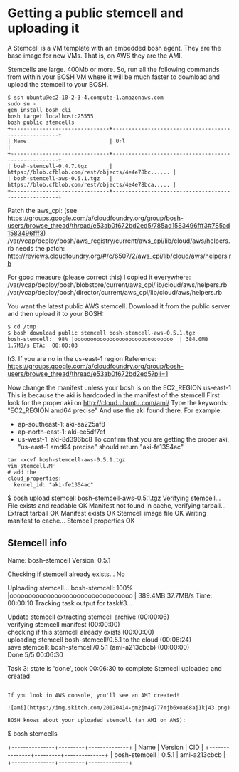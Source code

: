 # Getting a public stemcell and uploading it

A Stemcell is a VM template with an embedded bosh agent. They are the base image for new VMs. That is, on AWS they are the AMI.

Stemcells are large. 400Mb or more. So, run all the following commands from within your BOSH VM where it will be much faster to download and upload the stemcell to your BOSH.

```
$ ssh ubuntu@ec2-10-2-3-4.compute-1.amazonaws.com
sudo su -
gem install bosh_cli
bosh target localhost:25555
bosh public stemcells
+-------------------------------+-----------------------------------------------------+
| Name                          | Url                                                 |                                                                                                                                       +-------------------------------+-----------------------------------------------------+
| bosh-stemcell-0.4.7.tgz       | https://blob.cfblob.com/rest/objects/4e4e78bc...... |
| bosh-stemcell-aws-0.5.1.tgz   | https://blob.cfblob.com/rest/objects/4e4e78bca..... |
+-------------------------------+-----------------------------------------------------+
```

Patch the aws_cpi: (see https://groups.google.com/a/cloudfoundry.org/group/bosh-users/browse_thread/thread/e53ab0f672bd2ed5/785ad1583496fff3#785ad1583496fff3)
/var/vcap/deploy/bosh/aws_registry/current/aws_cpi/lib/cloud/aws/helpers.rb
needs the patch: http://reviews.cloudfoundry.org/#/c/6507/2/aws_cpi/lib/cloud/aws/helpers.rb

For good measure (please correct this)
I copied it everywhere:
/var/vcap/deploy/bosh/blobstore/current/aws_cpi/lib/cloud/aws/helpers.rb
/var/vcap/deploy/bosh/director/current/aws_cpi/lib/cloud/aws/helpers.rb

You want the latest public AWS stemcell. Download it from the public server and then upload it to your BOSH:

```
$ cd /tmp
$ bosh download public stemcell bosh-stemcell-aws-0.5.1.tgz
bosh-stemcell:  98% |ooooooooooooooooooooooooooooooo  | 384.0MB   1.7MB/s ETA:  00:00:03
```

h3. If you are no in the us-east-1 region
Reference: https://groups.google.com/a/cloudfoundry.org/group/bosh-users/browse_thread/thread/e53ab0f672bd2ed5?pli=1

Now change the manifest unless your bosh is on the EC2_REGION us-east-1
This is because the aki is hardcoded in the manifest of the stemcell
First look for the proper aki on http://cloud.ubuntu.com/ami/
Type the keywords: "EC2_REGION amd64 precise"
And use the aki found there.
For example:
* ap-southeast-1:  aki-aa225af8
* ap-north-east-1: aki-ee5df7ef
* us-west-1:       aki-8d396bc8
To confirm that you are getting the proper aki, "us-east-1 amd64 precise" should return "aki-fe1354ac"

```
tar -xcvf bosh-stemcell-aws-0.5.1.tgz
vim stemcell.MF
# add the
cloud_properties: 
  kernel_id: "aki-fe1354ac"
```
$ bosh upload stemcell bosh-stemcell-aws-0.5.1.tgz
Verifying stemcell...
File exists and readable                                     OK
Manifest not found in cache, verifying tarball...
Extract tarball                                              OK
Manifest exists                                              OK
Stemcell image file                                          OK
Writing manifest to cache...
Stemcell properties                                          OK

Stemcell info
-------------
Name:    bosh-stemcell
Version: 0.5.1

Checking if stemcell already exists...
No

Uploading stemcell...
bosh-stemcell: 100% |ooooooooooooooooooooooooooooooooo | 389.4MB  37.7MB/s Time: 00:00:10
Tracking task output for task#3...

Update stemcell
  extracting stemcell archive (00:00:06)                                                            
  verifying stemcell manifest (00:00:00)                                                            
  checking if this stemcell already exists (00:00:00)                                               
  uploading stemcell bosh-stemcell/0.5.1 to the cloud (00:06:24)                                    
  save stemcell: bosh-stemcell/0.5.1 (ami-a213cbcb) (00:00:00)                                      
Done                    5/5 00:06:30                                                                

Task 3: state is 'done', took 00:06:30 to complete
Stemcell uploaded and created
```

If you look in AWS console, you'll see an AMI created!

![ami](https://img.skitch.com/20120414-gm2jm4g777mjb6xua68aj1kj43.png)

BOSH knows about your uploaded stemcell (an AMI on AWS):

```
$ bosh stemcells

+---------------+---------+--------------+
| Name          | Version | CID          |
+---------------+---------+--------------+
| bosh-stemcell | 0.5.1   | ami-a213cbcb |
+---------------+---------+--------------+
```